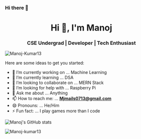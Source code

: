 ### Hi there 👋

<h1 align="center">Hi 👋, I'm Manoj</h1>
<h3 align="center">CSE Undergrad | Developer | Tech Enthusiast </h3>

<p align="left"> <img src="https://komarev.com/ghpvc/?username=Manoj-Kumar13&label=Profile%20views&color=0e75b6&style=flat" alt="Manoj-Kumar13" /> </p>


Here are some ideas to get you started:

- 🔭 I’m currently working on ... Machine Learning
- 🌱 I’m currently learning ... DSA
- 👯 I’m looking to collaborate on ... MERN Stack
- 🤔 I’m looking for help with ... Raspberry Pi
- 💬 Ask me about ... Anything
- 📫 How to reach me: ... **Mjmails0713@gmail.com**
- 😄 Pronouns: ... He/Him
- ⚡ Fun fact: ... I play games more than I code


![Manoj's GitHub stats](https://github-readme-stats.vercel.app/api?username=Manoj-Kumar13&show_icons=true&theme=radical&hide=stars)
<p><img align="left" src="https://github-readme-stats.vercel.app/api/top-langs?username=Manoj-kumar13&show_icons=true&theme=radical" alt="Manoj-kumar13" /></p>
